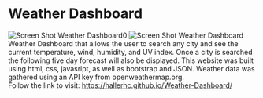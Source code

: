 # Weather Dashboard
![Screen Shot Weather Dashboard0](https://user-images.githubusercontent.com/100663920/169454523-e8cfb477-328d-401c-a34c-cd08b3f29ae1.png)
![Screen Shot Weather Dashboard](https://user-images.githubusercontent.com/100663920/169454552-6da9ab10-646f-4c01-a1ce-2b4e2c91ccbb.png)
Weather Dashboard that allows the user to search any city and see the current temperature, wind, humidity, and UV index. Once a city is searched the following five day forecast will also be displayed. This website was built using html, css, javasript, as well as bootstrap and JSON. Weather data was gathered using an API key from openweathermap.org.  
Follow the link to visit:
https://hallerhc.github.io/Weather-Dashboard/
